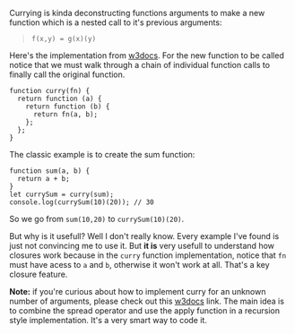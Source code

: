 Currying is kinda deconstructing functions arguments to make a new function which is a nested call to it's previous arguments: 

> `f(x,y) = g(x)(y)`

Here's the implementation from [w3docs](https://www.w3docs.com/learn-javascript/currying.html). For the new function to be called notice that we must walk through a chain of individual function calls to finally call the original function.

```
function curry(fn) {
  return function (a) {
    return function (b) {
      return fn(a, b);
    };
  };
} 
```

The classic example is to create the sum function:

```
function sum(a, b) {
  return a + b;
}
let currySum = curry(sum);
console.log(currySum(10)(20)); // 30
```

So we go from `sum(10,20)` to `currySum(10)(20)`. 

But why is it usefull? Well I don't really know. Every example I've found is just not convincing me to use it. But **it is** very usefull to understand how closures work because in the `curry` function implementation, notice that `fn` must have acess to `a` and `b`, otherwise it won't work at all. That's a key closure feature.

**Note:** if you're curious about how to implement curry for an unknown number of arguments, please check out this [w3docs](https://www.w3docs.com/learn-javascript/currying.html) link. The main idea is to combine the spread operator and use the apply function in a recursion style implementation. It's a very smart way to code it.
